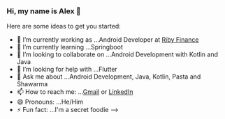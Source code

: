 ### Hi, my name is Alex 👋

Here are some ideas to get you started:

- 🔭 I’m currently working as ...Android Developer at [Riby Finance](https://www.linkedin.com/company/riby-finance/)
- 🌱 I’m currently learning ...Springboot
- 👯 I’m looking to collaborate on ...Android Development with Kotlin and Java
- 🤔 I’m looking for help with ...Flutter
- 💬 Ask me about ...Android Development, Java, Kotlin, Pasta and Shawarma
- 📫 How to reach me: ...[Gmail](alexeluro@gmail.com) or [LinkedIn](https://linkedin.com/in/eluro-alex-660826197/)
- 😄 Pronouns: ...He/Him
- ⚡ Fun fact: ...I'm a secret foodie 
-->
